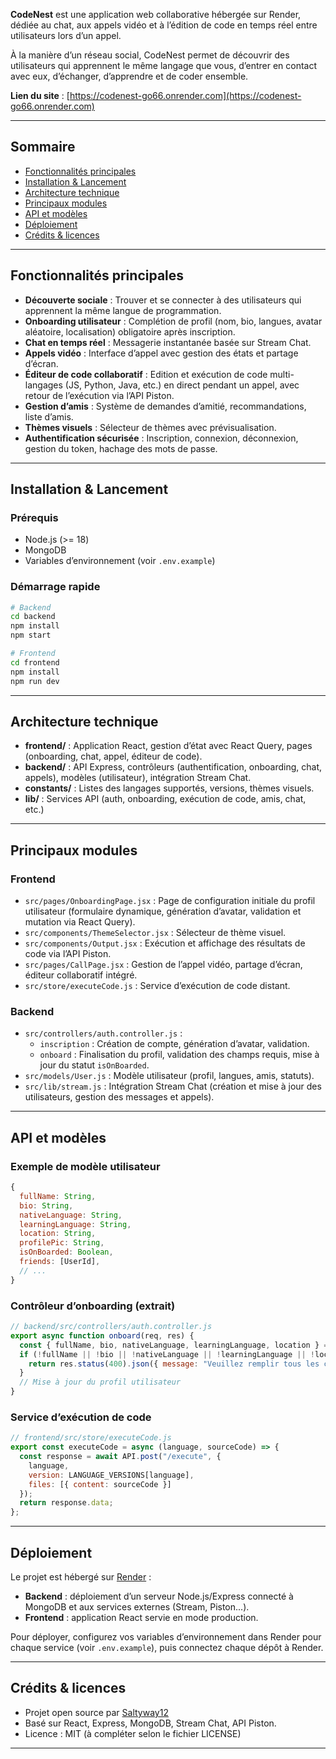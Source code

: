 **CodeNest** est une application web collaborative hébergée sur Render, dédiée au chat, aux appels vidéo et à l’édition de code en temps réel entre utilisateurs lors d’un appel.

À la manière d’un réseau social, CodeNest permet de découvrir des utilisateurs qui apprennent le même langage que vous, d’entrer en contact avec eux, d’échanger, d’apprendre et de coder ensemble.

**Lien du site** : [https://codenest-go66.onrender.com](https://codenest-go66.onrender.com)

---

## Sommaire

- [Fonctionnalités principales](#fonctionnalités-principales)
- [Installation & Lancement](#installation--lancement)
- [Architecture technique](#architecture-technique)
- [Principaux modules](#principaux-modules)
- [API et modèles](#api-et-modèles)
- [Déploiement](#déploiement)
- [Crédits & licences](#crédits--licences)

---

## Fonctionnalités principales

- **Découverte sociale** : Trouver et se connecter à des utilisateurs qui apprennent la même langue de programmation.
- **Onboarding utilisateur** : Complétion de profil (nom, bio, langues, avatar aléatoire, localisation) obligatoire après inscription.
- **Chat en temps réel** : Messagerie instantanée basée sur Stream Chat.
- **Appels vidéo** : Interface d’appel avec gestion des états et partage d’écran.
- **Éditeur de code collaboratif** : Edition et exécution de code multi-langages (JS, Python, Java, etc.) en direct pendant un appel, avec retour de l’exécution via l’API Piston.
- **Gestion d’amis** : Système de demandes d’amitié, recommandations, liste d’amis.
- **Thèmes visuels** : Sélecteur de thèmes avec prévisualisation.
- **Authentification sécurisée** : Inscription, connexion, déconnexion, gestion du token, hachage des mots de passe.

---

## Installation & Lancement

### Prérequis

- Node.js (>= 18)
- MongoDB
- Variables d’environnement (voir `.env.example`)

### Démarrage rapide

```bash
# Backend
cd backend
npm install
npm start

# Frontend
cd frontend
npm install
npm run dev
```

---

## Architecture technique

- **frontend/** : Application React, gestion d’état avec React Query, pages (onboarding, chat, appel, éditeur de code).
- **backend/** : API Express, contrôleurs (authentification, onboarding, chat, appels), modèles (utilisateur), intégration Stream Chat.
- **constants/** : Listes des langages supportés, versions, thèmes visuels.
- **lib/** : Services API (auth, onboarding, exécution de code, amis, chat, etc.)

---

## Principaux modules

### Frontend

- `src/pages/OnboardingPage.jsx` : Page de configuration initiale du profil utilisateur (formulaire dynamique, génération d’avatar, validation et mutation via React Query).
- `src/components/ThemeSelector.jsx` : Sélecteur de thème visuel.
- `src/components/Output.jsx` : Exécution et affichage des résultats de code via l’API Piston.
- `src/pages/CallPage.jsx` : Gestion de l’appel vidéo, partage d’écran, éditeur collaboratif intégré.
- `src/store/executeCode.js` : Service d’exécution de code distant.

### Backend

- `src/controllers/auth.controller.js` :
  - `inscription` : Création de compte, génération d’avatar, validation.
  - `onboard` : Finalisation du profil, validation des champs requis, mise à jour du statut `isOnBoarded`.
- `src/models/User.js` : Modèle utilisateur (profil, langues, amis, statuts).
- `src/lib/stream.js` : Intégration Stream Chat (création et mise à jour des utilisateurs, gestion des messages et appels).

---

## API et modèles

### Exemple de modèle utilisateur

```js
{
  fullName: String,
  bio: String,
  nativeLanguage: String,
  learningLanguage: String,
  location: String,
  profilePic: String,
  isOnBoarded: Boolean,
  friends: [UserId],
  // ...
}
```

### Contrôleur d’onboarding (extrait)

```js
// backend/src/controllers/auth.controller.js
export async function onboard(req, res) {
  const { fullName, bio, nativeLanguage, learningLanguage, location } = req.body;
  if (!fullName || !bio || !nativeLanguage || !learningLanguage || !location) {
    return res.status(400).json({ message: "Veuillez remplir tous les champs" });
  }
  // Mise à jour du profil utilisateur
}
```

### Service d’exécution de code

```js
// frontend/src/store/executeCode.js
export const executeCode = async (language, sourceCode) => {
  const response = await API.post("/execute", {
    language,
    version: LANGUAGE_VERSIONS[language],
    files: [{ content: sourceCode }]
  });
  return response.data;
};
```

---

## Déploiement

Le projet est hébergé sur [Render](https://render.com/) :
- **Backend** : déploiement d’un serveur Node.js/Express connecté à MongoDB et aux services externes (Stream, Piston...).
- **Frontend** : application React servie en mode production.

Pour déployer, configurez vos variables d’environnement dans Render pour chaque service (voir `.env.example`), puis connectez chaque dépôt à Render.

---

## Crédits & licences

- Projet open source par [Saltyway12](https://github.com/Saltyway12)
- Basé sur React, Express, MongoDB, Stream Chat, API Piston.
- Licence : MIT (à compléter selon le fichier LICENSE)

---
